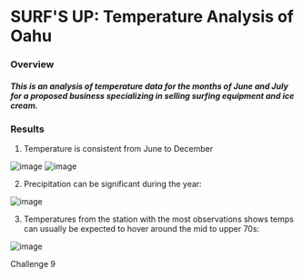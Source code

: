 # SURF'S UP: Temperature Analysis of Oahu
### Overview
##### This is an analysis of temperature data for the months of June and July for a proposed business specializing in selling surfing equipment and ice cream.
### Results
1. Temperature is consistent from June to December


![image](https://user-images.githubusercontent.com/81878169/124401738-cb89ce80-dcf0-11eb-8698-8e3ba12b3ed7.png) ![image](https://user-images.githubusercontent.com/81878169/124401748-d8a6bd80-dcf0-11eb-8c46-f5cfdea04a2e.png)


2. Precipitation can be significant during the year:



  ![image](https://user-images.githubusercontent.com/81878169/124402598-ec552280-dcf6-11eb-8ffb-6375c7a355e5.png)
 

3. Temperatures from the station with the most observations shows temps can usually be expected to hover around the mid to upper 70s:


  ![image](https://user-images.githubusercontent.com/81878169/124402789-21ae4000-dcf8-11eb-9cd3-c6bb683d3b26.png)


Challenge 9
